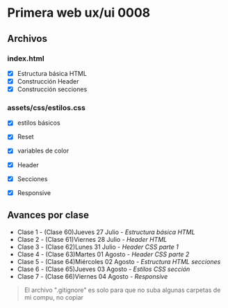 # Primera web ux/ui 0008

## Archivos

### index.html
- [x] Estructura básica HTML
- [X] Construcción Header
- [x] Construcción secciones

### assets/css/estilos.css
- [x] estilos básicos
- [x] Reset
- [x] variables de color
- [x] Header
- [x] Secciones
- [x] Responsive



## Avances por clase
- Clase 1 - (Clase 60)Jueves 27 Julio - _Estructura básica HTML_
- Clase 2 - (Clase 61)Viernes 28 Julio - _Header HTML_
- Clase 3 - (Clase 62)Lunes 31 Julio - _Header CSS parte 1_
- Clase 4 - (Clase 63)Martes 01 Agosto - _Header CSS parte 2_
- Clase 5 - (Clase 64)Miércoles 02 Agosto - _Estructura HTML secciones_
- Clase 6 - (Clase 65)Jueves 03 Agosto - _Estilos CSS sección_
- Clase 7 - (Clase 66)Viernes 04 Agosto - _Responsive_



> El archivo ".gitignore" es solo para que no suba algunas carpetas de mi compu, no copiar
